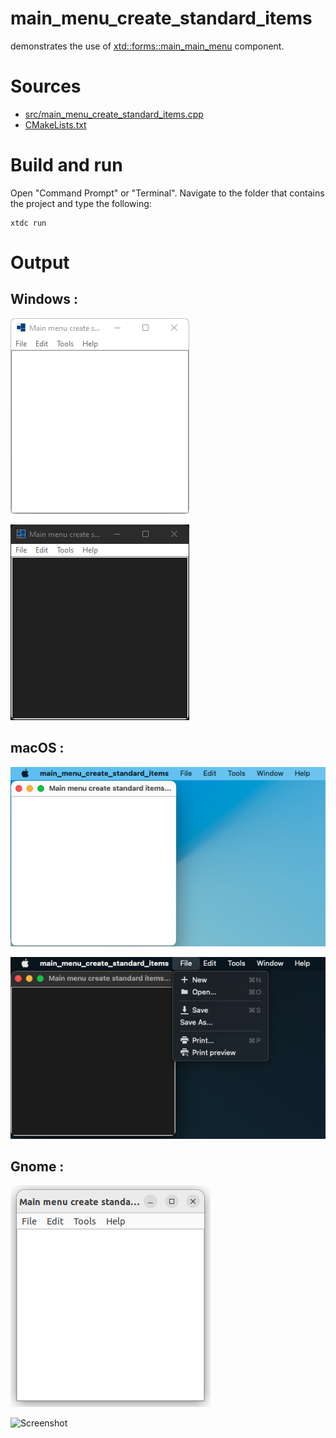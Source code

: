 # main_menu_create_standard_items

demonstrates the use of [xtd::forms::main_main_menu](../../../../src/xtd.forms/include/xtd/forms/main_main_menu.h) component.

# Sources

* [src/main_menu_create_standard_items.cpp](src/main_menu_create_standard_items.cpp)
* [CMakeLists.txt](CMakeLists.txt)

# Build and run

Open "Command Prompt" or "Terminal". Navigate to the folder that contains the project and type the following:

```shell
xtdc run
```

# Output

## Windows :

![Screenshot](../../../../docs/pictures/examples/main_menu_create_standard_items_w.png)

![Screenshot](../../../../docs/pictures/examples/main_menu_create_standard_items_wd.png)

## macOS :

![Screenshot](../../../../docs/pictures/examples/main_menu_create_standard_items_m.png)

![Screenshot](../../../../docs/pictures/examples/main_menu_create_standard_items_md.png)

## Gnome :

![Screenshot](../../../../docs/pictures/examples/main_menu_create_standard_items_g.png)

![Screenshot](../../../../docs/pictures/examples/main_menu_create_standard_items_gdd.png)
